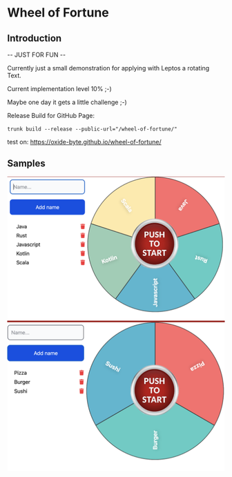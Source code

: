 # Wheel of Fortune

## Introduction

-- JUST FOR FUN --

Currently just a small demonstration for applying with Leptos a rotating Text.

Current implementation level 10% ;-)

Maybe one day it gets a little challenge ;-)

Release Build for GitHub Page:

```shell
trunk build --release --public-url="/wheel-of-fortune/"
```

test on: https://oxide-byte.github.io/wheel-of-fortune/

## Samples

![alt text](docs/public/p2.png "screenshot")
![alt text](docs/public/p1.png "screenshot")
